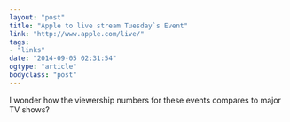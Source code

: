 ```yaml
---
layout: "post"
title: "Apple to live stream Tuesday`s Event"
link: "http://www.apple.com/live/"
tags: 
- "links"
date: "2014-09-05 02:31:54"
ogtype: "article"
bodyclass: "post"
---
```


I wonder how the viewership numbers for these events compares to major TV shows?